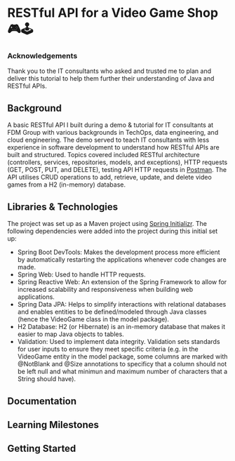 # RESTful API for a Video Game Shop 🎮🕹️
### Acknowledgements 
Thank you to the IT consultants who asked and trusted me to plan and deliver this tutorial to help them further their understanding of Java and RESTful APIs.
## Background
A basic RESTful API I built during a demo & tutorial for IT consultants at FDM Group with various backgrounds in TechOps, data engineering, and cloud engineering. The demo served to teach IT consultants with less experience in software development to understand how RESTful APIs are built and structured. Topics covered included RESTful architecture (controllers, services, repositories, models, and exceptions), HTTP requests (GET, POST, PUT, and DELETE), testing API HTTP requests in [Postman](https://www.postman.com/downloads/). The API utilises CRUD operations to add, retrieve, update, and delete video games from a H2 (in-memory) database.
## Libraries & Technologies
The project was set up as a Maven project using [Spring Initializr](https://start.spring.io/). The following dependencies were added into the project during this initial set up:
- Spring Boot DevTools: Makes the development process more efficient by automatically restarting the applications whenever code changes are made.
- Spring Web: Used to handle HTTP requests.
- Spring Reactive Web: An extension of the Spring Framework to allow for increased scalability and responsiveness when building web applications.
- Spring Data JPA: Helps to simplify interactions with relational databases and enables entities to be defined/modeled through Java classes (hence the VideoGame class in the model package).
- H2 Database: H2 (or Hibernate) is an in-memory database that makes it easier to map Java objects to tables.
- Validation: Used to implement data integrity. Validation sets standards for user inputs to ensure they meet specific criteria (e.g. in the VideoGame entity in the model package, some columns are marked with @NotBlank and @Size annotations to specificy that a column should not be left null and what minimun and maximum number of characters that a String should have).
## Documentation
## Learning Milestones
## Getting Started
